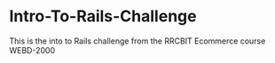 Intro-To-Rails-Challenge
========================

This is the into to Rails challenge from the RRCBIT Ecommerce course WEBD-2000
